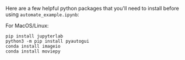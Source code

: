 Here are a few helpful python packages that you'll need to install before using `automate_example.ipynb`:

For MacOS/Linux:
```
pip install jupyterlab
python3 -m pip install pyautogui
conda install imageio
conda install moviepy
```
